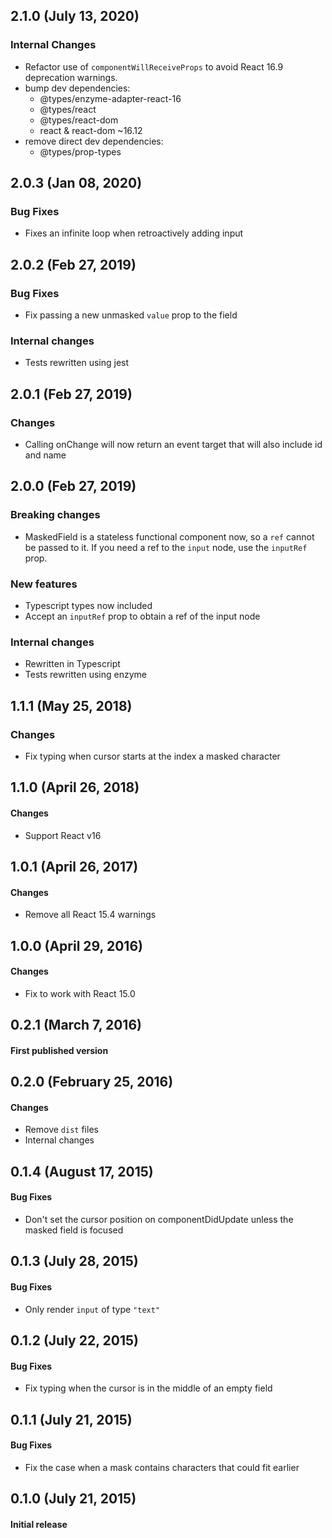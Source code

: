 ## 2.1.0 (July 13, 2020)

### Internal Changes
* Refactor use of `componentWillReceiveProps` to avoid React 16.9 deprecation warnings.
* bump dev dependencies:
  * @types/enzyme-adapter-react-16
  * @types/react
  * @types/react-dom
  * react & react-dom ~16.12
* remove direct dev dependencies:
  * @types/prop-types


## 2.0.3 (Jan 08, 2020)

### Bug Fixes
* Fixes an infinite loop when retroactively adding input

## 2.0.2 (Feb 27, 2019)

### Bug Fixes
* Fix passing a new unmasked `value` prop to the field

### Internal changes
* Tests rewritten using jest

## 2.0.1 (Feb 27, 2019)

### Changes
* Calling onChange will now return an event target that will also include id and name

## 2.0.0 (Feb 27, 2019)

### Breaking changes
* MaskedField is a stateless functional component now, so a `ref` cannot be passed to it. If you need a ref to the `input` node, use the `inputRef` prop.

### New features
* Typescript types now included
* Accept an `inputRef` prop to obtain a ref of the input node

### Internal changes
* Rewritten in Typescript
* Tests rewritten using enzyme


## 1.1.1 (May 25, 2018)

### Changes
* Fix typing when cursor starts at the index a masked character


## 1.1.0 (April 26, 2018)

#### Changes
* Support React v16


## 1.0.1 (April 26, 2017)

#### Changes
* Remove all React 15.4 warnings


## 1.0.0 (April 29, 2016)

#### Changes
* Fix to work with React 15.0


## 0.2.1 (March 7, 2016)

#### First published version


## 0.2.0 (February 25, 2016)

#### Changes
* Remove `dist` files
* Internal changes


## 0.1.4 (August 17, 2015)

#### Bug Fixes
* Don't set the cursor position on componentDidUpdate unless the masked field is focused


## 0.1.3 (July 28, 2015)

#### Bug Fixes
* Only render `input` of type `"text"`


## 0.1.2 (July 22, 2015)

#### Bug Fixes
* Fix typing when the cursor is in the middle of an empty field


## 0.1.1 (July 21, 2015)

#### Bug Fixes
* Fix the case when a mask contains characters that could fit earlier


## 0.1.0 (July 21, 2015)

#### Initial release
